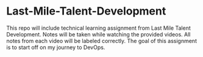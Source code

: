 # Last-Mile-Talent-Development

This repo will include technical learning assignment from Last Mile Talent Development.
Notes will be taken while watching the provided videos. All notes from each video will be labeled correctly.
The goal of this assignment is to start off on my journey to DevOps.

